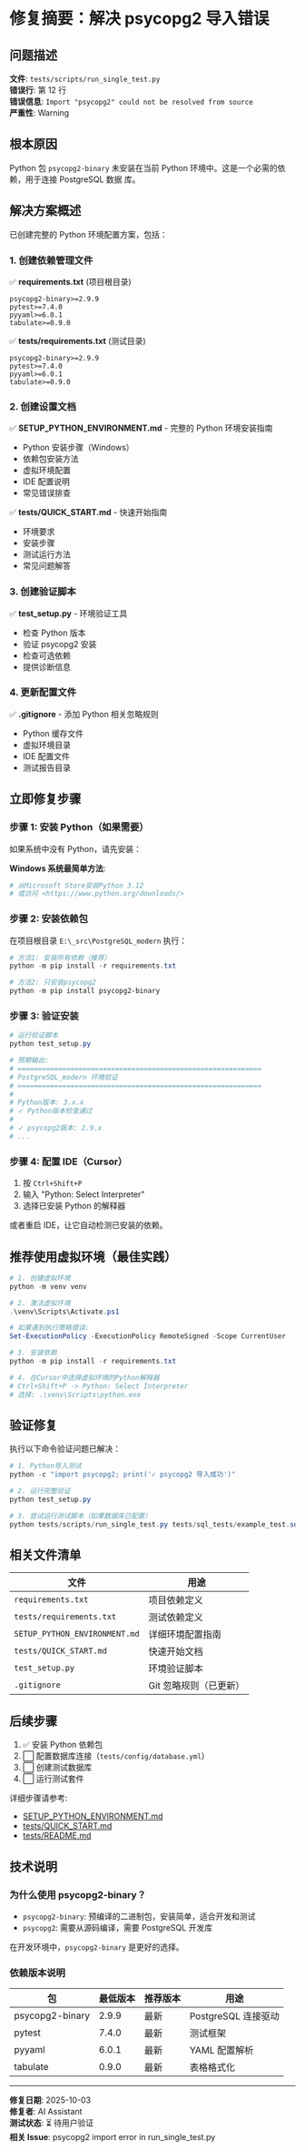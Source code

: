 ﻿# 修复摘要：解决 psycopg2 导入错误

## 问题描述

**文件**: `tests/scripts/run_single_test.py`  
**错误行**: 第 12 行  
**错误信息**: `Import "psycopg2" could not be resolved from source`  
**严重性**: Warning

## 根本原因

Python 包 `psycopg2-binary` 未安装在当前 Python 环境中。这是一个必需的依赖，用于连接 PostgreSQL 数据
库。

## 解决方案概述

已创建完整的 Python 环境配置方案，包括：

### 1. 创建依赖管理文件

✅ **requirements.txt** (项目根目录)

```text
psycopg2-binary>=2.9.9
pytest>=7.4.0
pyyaml>=6.0.1
tabulate>=0.9.0
```

✅ **tests/requirements.txt** (测试目录)

```text
psycopg2-binary>=2.9.9
pytest>=7.4.0
pyyaml>=6.0.1
tabulate>=0.9.0
```

### 2. 创建设置文档

✅ **SETUP_PYTHON_ENVIRONMENT.md** - 完整的 Python 环境安装指南

- Python 安装步骤（Windows）
- 依赖包安装方法
- 虚拟环境配置
- IDE 配置说明
- 常见错误排查

✅ **tests/QUICK_START.md** - 快速开始指南

- 环境要求
- 安装步骤
- 测试运行方法
- 常见问题解答

### 3. 创建验证脚本

✅ **test_setup.py** - 环境验证工具

- 检查 Python 版本
- 验证 psycopg2 安装
- 检查可选依赖
- 提供诊断信息

### 4. 更新配置文件

✅ **.gitignore** - 添加 Python 相关忽略规则

- Python 缓存文件
- 虚拟环境目录
- IDE 配置文件
- 测试报告目录

## 立即修复步骤

### 步骤 1: 安装 Python（如果需要）

如果系统中没有 Python，请先安装：

**Windows 系统最简单方法**:

```powershell
# 从Microsoft Store安装Python 3.12
# 或访问 <https://www.python.org/downloads/>
```

### 步骤 2: 安装依赖包

在项目根目录 `E:\_src\PostgreSQL_modern` 执行：

```powershell
# 方法1: 安装所有依赖（推荐）
python -m pip install -r requirements.txt

# 方法2: 只安装psycopg2
python -m pip install psycopg2-binary
```

### 步骤 3: 验证安装

```powershell
# 运行验证脚本
python test_setup.py

# 预期输出:
# ============================================================
# PostgreSQL_modern 环境验证
# ============================================================
#
# Python版本: 3.x.x
# ✓ Python版本检查通过
#
# ✓ psycopg2版本: 2.9.x
# ...
```

### 步骤 4: 配置 IDE（Cursor）

1. 按 `Ctrl+Shift+P`
2. 输入 "Python: Select Interpreter"
3. 选择已安装 Python 的解释器

或者重启 IDE，让它自动检测已安装的依赖。

## 推荐使用虚拟环境（最佳实践）

```powershell
# 1. 创建虚拟环境
python -m venv venv

# 2. 激活虚拟环境
.\venv\Scripts\Activate.ps1

# 如果遇到执行策略错误:
Set-ExecutionPolicy -ExecutionPolicy RemoteSigned -Scope CurrentUser

# 3. 安装依赖
python -m pip install -r requirements.txt

# 4. 在Cursor中选择虚拟环境的Python解释器
# Ctrl+Shift+P -> Python: Select Interpreter
# 选择: .\venv\Scripts\python.exe
```

## 验证修复

执行以下命令验证问题已解决：

```powershell
# 1. Python导入测试
python -c "import psycopg2; print('✓ psycopg2 导入成功')"

# 2. 运行完整验证
python test_setup.py

# 3. 尝试运行测试脚本（如果数据库已配置）
python tests/scripts/run_single_test.py tests/sql_tests/example_test.sql
```

## 相关文件清单

| 文件                          | 用途                   |
| ----------------------------- | ---------------------- |
| `requirements.txt`            | 项目依赖定义           |
| `tests/requirements.txt`      | 测试依赖定义           |
| `SETUP_PYTHON_ENVIRONMENT.md` | 详细环境配置指南       |
| `tests/QUICK_START.md`        | 快速开始文档           |
| `test_setup.py`               | 环境验证脚本           |
| `.gitignore`                  | Git 忽略规则（已更新） |

## 后续步骤

1. ✅ 安装 Python 依赖包
2. ⬜ 配置数据库连接（`tests/config/database.yml`）
3. ⬜ 创建测试数据库
4. ⬜ 运行测试套件

详细步骤请参考:

- [SETUP_PYTHON_ENVIRONMENT.md](SETUP_PYTHON_ENVIRONMENT.md)
- [tests/QUICK_START.md](tests/QUICK_START.md)
- [tests/README.md](tests/README.md)

## 技术说明

### 为什么使用 psycopg2-binary？

- `psycopg2-binary`: 预编译的二进制包，安装简单，适合开发和测试
- `psycopg2`: 需要从源码编译，需要 PostgreSQL 开发库

在开发环境中，`psycopg2-binary` 是更好的选择。

### 依赖版本说明

| 包              | 最低版本 | 推荐版本 | 用途                |
| --------------- | -------- | -------- | ------------------- |
| psycopg2-binary | 2.9.9    | 最新     | PostgreSQL 连接驱动 |
| pytest          | 7.4.0    | 最新     | 测试框架            |
| pyyaml          | 6.0.1    | 最新     | YAML 配置解析       |
| tabulate        | 0.9.0    | 最新     | 表格格式化          |

---

**修复日期**: 2025-10-03  
**修复者**: AI Assistant  
**测试状态**: ⏳ 待用户验证  
**相关 Issue**: psycopg2 import error in run_single_test.py
